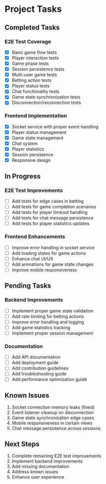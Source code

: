 # Project Tasks

## Completed Tasks

### E2E Test Coverage
- [x] Basic game flow tests
- [x] Player interaction tests
- [x] Game phase tests
- [x] Session persistence tests
- [x] Multi-user game tests
- [x] Betting action tests
- [x] Player status tests
- [x] Chat functionality tests
- [x] Game state synchronization tests
- [x] Disconnection/reconnection tests

### Frontend Implementation
- [x] Socket service with proper event handling
- [x] Player status management
- [x] Game state management
- [x] Chat system
- [x] Player statistics
- [x] Session persistence
- [x] Responsive design

## In Progress

### E2E Test Improvements
- [ ] Add tests for edge cases in betting
- [ ] Add tests for game completion scenarios
- [ ] Add tests for player timeout handling
- [ ] Add tests for chat message persistence
- [ ] Add tests for player statistics updates

### Frontend Enhancements
- [ ] Improve error handling in socket service
- [ ] Add loading states for game actions
- [ ] Enhance chat UI/UX
- [ ] Add animations for game state changes
- [ ] Improve mobile responsiveness

## Pending Tasks

### Backend Improvements
- [ ] Implement proper game state validation
- [ ] Add rate limiting for betting actions
- [ ] Improve error handling and logging
- [ ] Add game statistics tracking
- [ ] Implement proper session management

### Documentation
- [ ] Add API documentation
- [ ] Add deployment guide
- [ ] Add contribution guidelines
- [ ] Add troubleshooting guide
- [ ] Add performance optimization guide

## Known Issues
1. Socket connection memory leaks (fixed)
2. Event listener cleanup on disconnection
3. Game state synchronization edge cases
4. Mobile responsiveness in certain views
5. Chat message persistence across sessions

## Next Steps
1. Complete remaining E2E test improvements
2. Implement backend improvements
3. Add missing documentation
4. Address known issues
5. Enhance user experience 